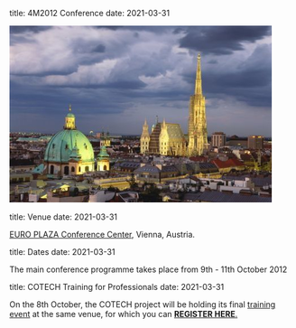 title: 4M2012 Conference
date: 2021-03-31

![Vienna, Austria](/images/wien_stephansdom_karlskirche.jpg)

title: Venue
date: 2021-03-31

[EURO PLAZA Conference Center](http://www.europlaza.at/jart/prj3/euro_pl/website.jart?rel=en&content-id=1155914559700&reserve-mode=active), Vienna, Austria.
<!--break-->
title: Dates
date: 2021-03-31

The main conference programme takes place from 9th - 11th October 2012  
  
title: COTECH Training for Professionals
date: 2021-03-31

On the 8th October, the COTECH project will be holding its final [training event](/event/Training-Professionals) at the same venue, for which you can [**REGISTER HERE**.](http://www.inscription-facile.com/events/register/pIwLKBz0jhP3wBSnZIqc.html)